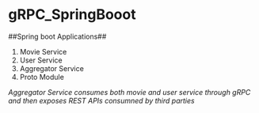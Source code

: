 # gRPC_SpringBooot

##Spring boot Applications##
1)  Movie Service
2)  User Service
3)  Aggregator Service
4)  Proto Module

*Aggregator Service consumes both movie and user service through gRPC and then exposes REST APIs consumned by third parties*
